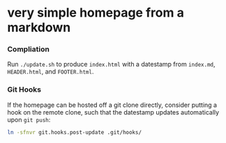 # very simple homepage from a markdown

### Compliation

Run `./update.sh` to produce `index.html` with a datestamp from `index.md`, `HEADER.html`, and `FOOTER.html`.

### Git Hooks

If the homepage can be hosted off a git clone directly, consider putting a hook on the remote clone, such that the datestamp updates automatically upon `git push`:
```bash
ln -sfnvr git.hooks.post-update .git/hooks/
```
